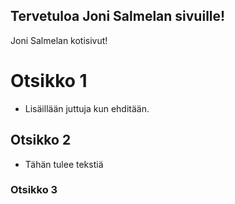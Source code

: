 ## Tervetuloa Joni Salmelan sivuille!

Joni Salmelan kotisivut!


# Otsikko 1
- Lisäillään juttuja kun ehditään.
## Otsikko 2
- Tähän tulee tekstiä
### Otsikko 3




